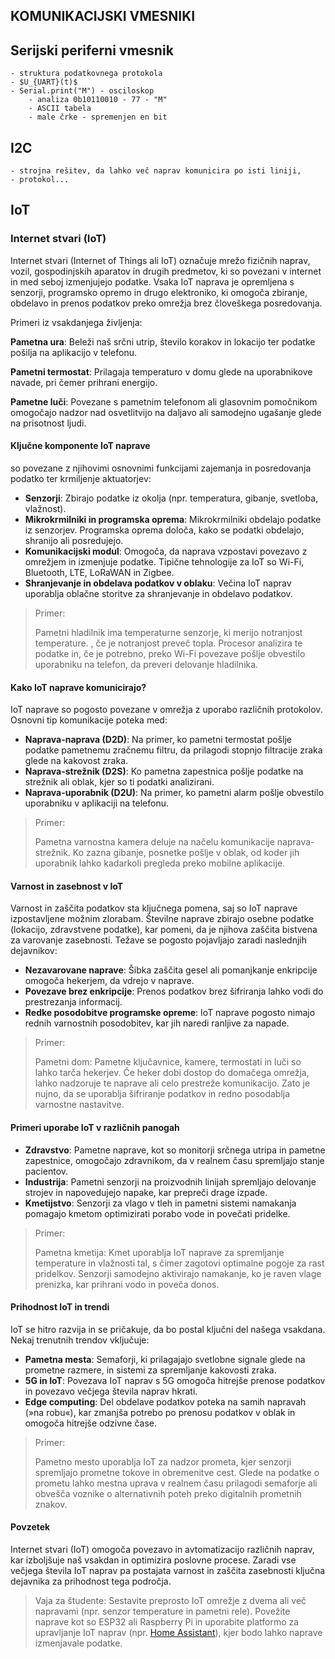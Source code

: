 KOMUNIKACIJSKI VMESNIKI
--------------------------------------------------------------------------------
## Serijski periferni vmesnik 
    - struktura podatkovnega protokola
    - $U_{UART}(t)$
    - Serial.print("M") - osciloskop
        - analiza 0b10110010 - 77 - "M"
        - ASCII tabela
        - male črke - spremenjen en bit
## I2C
    - strojna rešitev, da lahko več naprav komunicira po isti liniji,
    - protokol...

## IoT

### Internet stvari (IoT)

Internet stvari (Internet of Things ali IoT) označuje mrežo fizičnih naprav, vozil, gospodinjskih aparatov in drugih predmetov, ki so povezani v internet in med seboj izmenjujejo podatke. Vsaka IoT naprava je opremljena s senzorji, programsko opremo in drugo elektroniko, ki omogoča zbiranje, obdelavo in prenos podatkov preko omrežja brez človeškega posredovanja.

Primeri iz vsakdanjega življenja:

**Pametna ura**: Beleži naš srčni utrip, število korakov in lokacijo ter podatke pošilja na aplikacijo v telefonu.

**Pametni termostat**: Prilagaja temperaturo v domu glede na uporabnikove navade, pri čemer prihrani energijo.

**Pametne luči**: Povezane s pametnim telefonom ali glasovnim pomočnikom omogočajo nadzor nad osvetlitvijo na daljavo ali samodejno ugašanje glede na prisotnost ljudi.

#### Ključne komponente IoT naprave
so povezane z njihovimi osnovnimi funkcijami zajemanja in posredovanja podatko ter krmiljenje aktuatorjev:

- **Senzorji**: Zbirajo podatke iz okolja (npr. temperatura, gibanje, svetloba, vlažnost).
- **Mikrokrmilniki in programska oprema**: Mikrokrmilniki obdelajo podatke iz senzorjev. Programska oprema določa, kako se podatki obdelajo, shranijo ali posredujejo.
- **Komunikacijski modul**: Omogoča, da naprava vzpostavi povezavo z omrežjem in izmenjuje podatke. Tipične tehnologije za IoT so Wi-Fi, Bluetooth, LTE, LoRaWAN in Zigbee.
- **Shranjevanje in obdelava podatkov v oblaku**: Večina IoT naprav uporablja oblačne storitve za shranjevanje in obdelavo podatkov.

> Primer:
> 
> Pametni hladilnik ima temperaturne senzorje, ki merijo notranjost temperature. , če je notranjost preveč topla. Procesor analizira te podatke in, če je potrebno, preko Wi-Fi povezave pošlje obvestilo uporabniku na telefon, da preveri delovanje hladilnika.

#### Kako IoT naprave komunicirajo?
IoT naprave so pogosto povezane v omrežja z uporabo različnih protokolov. Osnovni tip komunikacije poteka med:

- **Naprava-naprava (D2D)**: Na primer, ko pametni termostat pošlje podatke pametnemu zračnemu filtru, da prilagodi stopnjo filtracije zraka glede na kakovost zraka.
- **Naprava-strežnik (D2S)**: Ko pametna zapestnica pošlje podatke na strežnik ali oblak, kjer so ti podatki analizirani.
- **Naprava-uporabnik (D2U)**: Na primer, ko pametni alarm pošlje obvestilo uporabniku v aplikaciji na telefonu.

> Primer:
> 
> Pametna varnostna kamera deluje na načelu komunikacije naprava-strežnik. Ko zazna gibanje, posnetke pošlje v oblak, od koder jih uporabnik lahko kadarkoli pregleda preko mobilne aplikacije.

#### Varnost in zasebnost v IoT  

Varnost in zaščita podatkov sta ključnega pomena, saj so IoT naprave izpostavljene možnim zlorabam. Številne naprave zbirajo osebne podatke (lokacijo, zdravstvene podatke), kar pomeni, da je njihova zaščita bistvena za varovanje zasebnosti. Težave se pogosto pojavljajo zaradi naslednjih dejavnikov:

- **Nezavarovane naprave**: Šibka zaščita gesel ali pomanjkanje enkripcije omogoča hekerjem, da vdrejo v naprave.
- **Povezave brez enkripcije**: Prenos podatkov brez šifriranja lahko vodi do prestrezanja informacij.
- **Redke posodobitve programske opreme**: IoT naprave pogosto nimajo rednih varnostnih posodobitev, kar jih naredi ranljive za napade.

> Primer:
> 
> Pametni dom: Pametne ključavnice, kamere, termostati in luči so lahko tarča hekerjev. Če heker dobi dostop do domačega omrežja, lahko nadzoruje te naprave ali celo prestreže komunikacijo. Zato je nujno, da se uporablja šifriranje podatkov in redno posodablja varnostne nastavitve.

#### Primeri uporabe IoT v različnih panogah  


- **Zdravstvo**: Pametne naprave, kot so monitorji srčnega utripa in pametne zapestnice, omogočajo zdravnikom, da v realnem času spremljajo stanje pacientov.
- **Industrija**: Pametni senzorji na proizvodnih linijah spremljajo delovanje strojev in napovedujejo napake, kar prepreči drage izpade.
- **Kmetijstvo**: Senzorji za vlago v tleh in pametni sistemi namakanja pomagajo kmetom optimizirati porabo vode in povečati pridelke.

> Primer:
> 
> Pametna kmetija: Kmet uporablja IoT naprave za spremljanje temperature in vlažnosti tal, s čimer zagotovi optimalne pogoje za rast pridelkov. Senzorji samodejno aktivirajo namakanje, ko je raven vlage prenizka, kar prihrani vodo in poveča donos.

#### Prihodnost IoT in trendi  

IoT se hitro razvija in se pričakuje, da bo postal ključni del našega vsakdana. Nekaj trenutnih trendov vključuje:

- **Pametna mesta**: Semaforji, ki prilagajajo svetlobne signale glede na prometne razmere, in sistemi za spremljanje kakovosti zraka.
- **5G in IoT**: Povezava IoT naprav s 5G omogoča hitrejše prenose podatkov in povezavo večjega števila naprav hkrati.
- **Edge computing**: Del obdelave podatkov poteka na samih napravah (»na robu«), kar zmanjša potrebo po prenosu podatkov v oblak in omogoča hitrejše odzivne čase.

> Primer:
> 
> Pametno mesto uporablja IoT za nadzor prometa, kjer senzorji spremljajo prometne tokove in obremenitve cest. Glede na podatke o prometu lahko mestna uprava v realnem času prilagodi semaforje ali obvešča voznike o alternativnih poteh preko digitalnih prometnih znakov.

#### Povzetek  

Internet stvari (IoT) omogoča povezavo in avtomatizacijo različnih naprav, kar izboljšuje naš vsakdan in optimizira poslovne procese. Zaradi vse večjega števila IoT naprav pa postajata varnost in zaščita zasebnosti ključna dejavnika za prihodnost tega področja.

> Vaja za študente: Sestavite preprosto IoT omrežje z dvema ali več napravami (npr. senzor temperature in pametni rele). Povežite naprave kot so ESP32 ali Raspberry Pi in uporabite platformo za upravljanje IoT naprav (npr. [Home Assistant](https://www.home-assistant.io/)), kjer bodo lahko naprave izmenjavale podatke.

